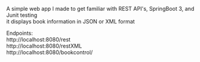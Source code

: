 A simple web app I made to get familiar with REST API's, SpringBoot 3, and Junit testing  
it displays book information in JSON or XML format  
  
Endpoints:  
http://localhost:8080/rest  
http://localhost:8080/restXML  
http://localhost:8080/bookcontrol/
